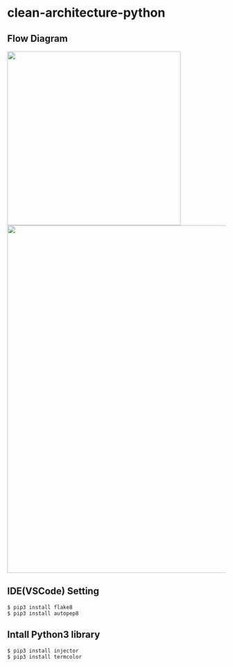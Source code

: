 # clean-architecture-python 

## Flow Diagram
<img width="400px" src="https://qiita-user-contents.imgix.net/https%3A%2F%2Fqiita-image-store.s3.amazonaws.com%2F0%2F293368%2F7ce1fb10-504e-16e0-8930-278b8a7f942d.jpeg?ixlib=rb-1.2.2&auto=compress%2Cformat&gif-q=60&s=eb579755ad2125de277a8f23e46d3a2f" />

<img width="800px" src="http://www.plantuml.com/plantuml/png/fP7Dhjem58JtVegZP0CBfAhjeaG84GYj8b5HeRBeqYIdrAfZM_w1ylQr1MbpiK6wkbavFZEVFUE5iLHRrt5oa7yWszUmeHVK6UGRTlnbbzmX0Vyfhs8DKrHOw2WJa7-QBgjgJL2quAtawg-5HVsJDWXbIvLVcvxqHIEA2BL3OwdJVhcImch9EMh8FVbZ-U4ENIh5MKCjamAMpZ21ni3ESVntn3ScVZyvOMzmHGr2Nhqltqq_HyfwkqCb3RDINs0s0temLjF6mdpUUzwOrcSqakE3WEj0KvePV93l1t8kpsH8p3gleaSSjJAyoZZxpmp_C9cdAov0Eq68JyTEr69IH99EJumgBO09Pacq7yJ3Lc-wuPQNzBKKKDKlPxF9f1ycu64wbAVl6rIHzpNHGb4jFcyg7Jrwd08QZG7ozJf8XefjANhKR7PYU1xThEFihkH1ov7oDe2XvZlgZWdAOUkiSfOiKBIkuty1" >

## IDE(VSCode) Setting
```
$ pip3 install flake8
$ pip3 install autopep8
```

## Intall Python3 library
```
$ pip3 install injector
$ pip3 install termcolor
```
